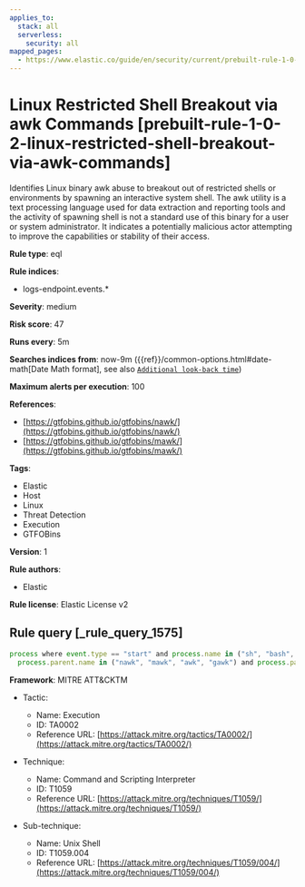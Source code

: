 ```yaml
---
applies_to:
  stack: all
  serverless:
    security: all
mapped_pages:
  - https://www.elastic.co/guide/en/security/current/prebuilt-rule-1-0-2-linux-restricted-shell-breakout-via-awk-commands.html
---
```


# Linux Restricted Shell Breakout via awk Commands [prebuilt-rule-1-0-2-linux-restricted-shell-breakout-via-awk-commands]

Identifies Linux binary awk abuse to breakout out of restricted shells or environments by spawning an interactive system shell. The awk utility is a text processing language used for data extraction and reporting tools and the activity of spawning shell is not a standard use of this binary for a user or system administrator. It indicates a potentially malicious actor attempting to improve the capabilities or stability of their access.

**Rule type**: eql

**Rule indices**:

* logs-endpoint.events.*

**Severity**: medium

**Risk score**: 47

**Runs every**: 5m

**Searches indices from**: now-9m ({{ref}}/common-options.html#date-math[Date Math format], see also [`Additional look-back time`](docs-content://solutions/security/detect-and-alert/create-detection-rule.md#rule-schedule))

**Maximum alerts per execution**: 100

**References**:

* [https://gtfobins.github.io/gtfobins/nawk/](https://gtfobins.github.io/gtfobins/nawk/)
* [https://gtfobins.github.io/gtfobins/mawk/](https://gtfobins.github.io/gtfobins/mawk/)

**Tags**:

* Elastic
* Host
* Linux
* Threat Detection
* Execution
* GTFOBins

**Version**: 1

**Rule authors**:

* Elastic

**Rule license**: Elastic License v2

## Rule query [_rule_query_1575]

```js
process where event.type == "start" and process.name in ("sh", "bash", "dash") and
  process.parent.name in ("nawk", "mawk", "awk", "gawk") and process.parent.args : "BEGIN {system(*)}"
```

**Framework**: MITRE ATT&CKTM

* Tactic:

    * Name: Execution
    * ID: TA0002
    * Reference URL: [https://attack.mitre.org/tactics/TA0002/](https://attack.mitre.org/tactics/TA0002/)

* Technique:

    * Name: Command and Scripting Interpreter
    * ID: T1059
    * Reference URL: [https://attack.mitre.org/techniques/T1059/](https://attack.mitre.org/techniques/T1059/)

* Sub-technique:

    * Name: Unix Shell
    * ID: T1059.004
    * Reference URL: [https://attack.mitre.org/techniques/T1059/004/](https://attack.mitre.org/techniques/T1059/004/)



